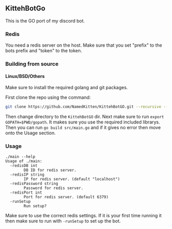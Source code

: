 ## KittehBotGo

This is the GO port of my discord bot.

### Redis

You need a redis server on the host.
Make sure that you set "prefix" to the bots prefix and "token" to the token.

### Building from source

#### Linux/BSD/Others

Make sure to install the required golang and git packages.

First clone the repo using the command:

```sh
git clone https://github.com/NamedKitten/KittehBotGO.git --recursive --recurse-submodules
```

Then change directory to the `KittehBotGO` dir.
Next make sure to run `export GOPATH=$PWD/gopath`.
It makes sure you use the required included librarys.
Then you can run `go build src/main.go` and if it gives no error then move onto the Usage section.


### Usage

```
./main --help
Usage of ./main:
  -redisDB int
    	DB ID for redis server.
  -redisIP string
    	IP for redis server. (default "localhost")
  -redisPassword string
    	Password for redis server.
  -redisPort int
    	Port for redis server. (default 6379)
  -runSetup
    	Run setup?
```

Make sure to use the correct redis settings.
If it is your first time running it then make sure to run with `-runSetup` to set up the bot.
